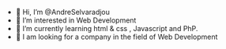 - 👋 Hi, I’m @AndreSelvaradjou
- 👀 I’m interested in Web Development
- 🌱 I’m currently learning html & css , Javascript and PhP.
- 💞️ I am looking for a company in the field of Web Development

<!---
AndreSelvaradjou/AndreSelvaradjou is a ✨ special ✨ repository because its `README.md` (this file) appears on your GitHub profile.
You can click the Preview link to take a look at your changes.
--->

